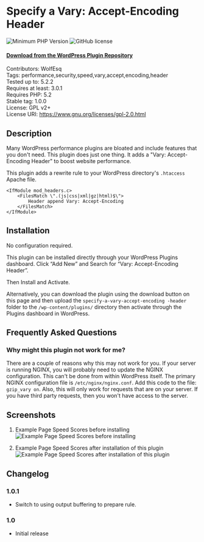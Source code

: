 # Specify a Vary: Accept-Encoding Header

![Minimum PHP Version](https://img.shields.io/badge/php-%3E%3D%205.2-8892BF.svg)
![GitHub license](https://img.shields.io/badge/license-GPL_2-blue.svg)

#### [Download from the WordPress Plugin Repository](https://wordpress.org/plugins/specify-a-vary-accept-encoding-header/)

Contributors: WolfEsq  
Tags: performance,security,speed,vary,accept,encoding,header  
Tested up to: 5.2.2  
Requires at least: 3.0.1  
Requires PHP: 5.2  
Stable tag: 1.0.0  
License: GPL v2+  
License URI: https://www.gnu.org/licenses/gpl-2.0.html  


## Description
Many WordPress performance plugins are bloated and include features that you don't need. This plugin does just one thing. It adds a "Vary: Accept-Encoding Header" to boost website performance.

This plugin adds a rewrite rule to your WordPress directory's `.htaccess` Apache file.

```
<IfModule mod_headers.c>
    <FilesMatch \".(js|css|xml|gz|html)$\">
        Header append Vary: Accept-Encoding
    </FilesMatch>
</IfModule>
```

## Installation
No configuration required.

This plugin can be installed directly through your WordPress Plugins dashboard.
Click “Add New” and Search for “Vary: Accept-Encoding Header”. 

Then Install and Activate.

Alternatively, you can download the plugin using the download button on this page and then upload the `specify-a-vary-accept-encoding -header` folder to the `/wp-content/plugins/` directory then activate through the Plugins dashboard in WordPress.

## Frequently Asked Questions
### Why might this plugin not work for me?
There are a couple of reasons why this may not work for you.
If your server is running NGINX, you will probably need to update the NGINX  configuration. This can't be done from within WordPress itself. The primary NGINX configuration file is `/etc/nginx/nginx.conf`. Add this code to the file: `gzip_vary on`.
Also, this will only work for requests that are on your server. If you have third party requests, then you won't have access to the server.

## Screenshots

1. Example Page Speed Scores before installing
![Example Page Speed Scores before installing](https://ps.w.org/specify-a-vary-accept-encoding-header/assets/screenshot-1.png?rev=1857583)

2. Example Page Speed Scores after installation of this plugin
![Example Page Speed Scores after installation of this plugin](https://ps.w.org/specify-a-vary-accept-encoding-header/assets/screenshot-2.png?rev=1857583)

## Changelog ##
### 1.0.1 ###
* Switch to using output buffering to prepare rule.

### 1.0 ###
* Initial release
